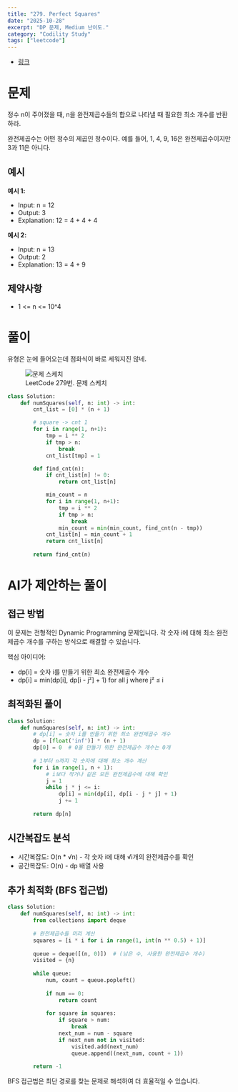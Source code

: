 ```yaml
---
title: "279. Perfect Squares"
date: "2025-10-28"
excerpt: "DP 문제, Medium 난이도."
category: "Codility Study"
tags: ["leetcode"]
---
```


- [링크](https://leetcode.com/problems/perfect-squares/?envType=study-plan-v2&envId=top-100-liked)

# 문제

정수 n이 주어졌을 때, n을 완전제곱수들의 합으로 나타낼 때 필요한 최소 개수를 반환하라.

완전제곱수는 어떤 정수의 제곱인 정수이다. 예를 들어, 1, 4, 9, 16은 완전제곱수이지만 3과 11은 아니다.

## 예시

**예시 1:**
- Input: n = 12
- Output: 3
- Explanation: 12 = 4 + 4 + 4

**예시 2:**
- Input: n = 13  
- Output: 2
- Explanation: 13 = 4 + 9

## 제약사항

- 1 <= n <= 10^4


# 풀이

유형은 눈에 들어오는데 점화식이 바로 세워지진 않네.

<figure>
  <img src="/post/Codility%20Study/leetcode/문제279.png" alt="문제 스케치" style="max-width:100%;">
  <figcaption>LeetCode 279번. 문제 스케치</figcaption>
</figure>

```python
class Solution:
    def numSquares(self, n: int) -> int:
        cnt_list = [0] * (n + 1)

        # square -> cnt 1
        for i in range(1, n+1):
            tmp = i ** 2
            if tmp > n:
                break
            cnt_list[tmp] = 1

        def find_cnt(n):
            if cnt_list[n] != 0:
                return cnt_list[n]

            min_count = n
            for i in range(1, n+1):
                tmp = i ** 2
                if tmp > n:
                    break
                min_count = min(min_count, find_cnt(n - tmp))
            cnt_list[n] = min_count + 1
            return cnt_list[n]
        
        return find_cnt(n)
```

# AI가 제안하는 풀이

## 접근 방법

이 문제는 전형적인 Dynamic Programming 문제입니다. 각 숫자 i에 대해 최소 완전제곱수 개수를 구하는 방식으로 해결할 수 있습니다.

핵심 아이디어:
- dp[i] = 숫자 i를 만들기 위한 최소 완전제곱수 개수
- dp[i] = min(dp[i], dp[i - j²] + 1) for all j where j² ≤ i

## 최적화된 풀이

```python
class Solution:
    def numSquares(self, n: int) -> int:
        # dp[i] = 숫자 i를 만들기 위한 최소 완전제곱수 개수
        dp = [float('inf')] * (n + 1)
        dp[0] = 0  # 0을 만들기 위한 완전제곱수 개수는 0개
        
        # 1부터 n까지 각 숫자에 대해 최소 개수 계산
        for i in range(1, n + 1):
            # i보다 작거나 같은 모든 완전제곱수에 대해 확인
            j = 1
            while j * j <= i:
                dp[i] = min(dp[i], dp[i - j * j] + 1)
                j += 1
        
        return dp[n]
```

## 시간복잡도 분석

- 시간복잡도: O(n * √n) - 각 숫자 i에 대해 √i개의 완전제곱수를 확인
- 공간복잡도: O(n) - dp 배열 사용

## 추가 최적화 (BFS 접근법)

```python
class Solution:
    def numSquares(self, n: int) -> int:
        from collections import deque
        
        # 완전제곱수들 미리 계산
        squares = [i * i for i in range(1, int(n ** 0.5) + 1)]
        
        queue = deque([(n, 0)])  # (남은 수, 사용한 완전제곱수 개수)
        visited = {n}
        
        while queue:
            num, count = queue.popleft()
            
            if num == 0:
                return count
            
            for square in squares:
                if square > num:
                    break
                next_num = num - square
                if next_num not in visited:
                    visited.add(next_num)
                    queue.append((next_num, count + 1))
        
        return -1
```

BFS 접근법은 최단 경로를 찾는 문제로 해석하여 더 효율적일 수 있습니다.